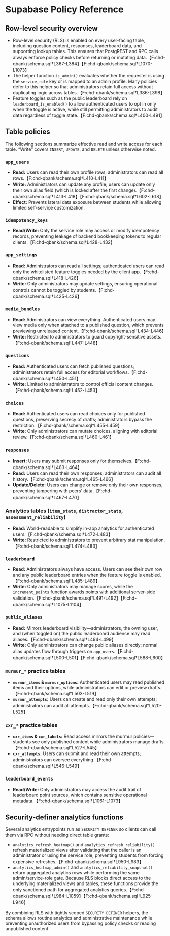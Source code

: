 # Supabase Policy Reference

## Row-level security overview
- Row-level security (RLS) is enabled on every user-facing table, including question content, responses, leaderboard data, and supporting lookup tables. This ensures that PostgREST and RPC calls always enforce policy checks before returning or mutating data.【F:chd-qbank/schema.sql†L367-L384】【F:chd-qbank/schema.sql†L1070-L1073】
- The helper function `is_admin()` evaluates whether the requester is using the `service_role` key or is mapped to an admin profile. Many policies defer to this helper so that administrators retain full access without duplicating logic across tables.【F:chd-qbank/schema.sql†L386-L398】
- Feature toggles such as the public leaderboard rely on `leaderboard_is_enabled()` to allow authenticated users to opt in only when the toggle is active, while still permitting administrators to audit data regardless of toggle state.【F:chd-qbank/schema.sql†L400-L491】

## Table policies
The following sections summarize effective read and write access for each table. “Write” covers `INSERT`, `UPDATE`, and `DELETE` unless otherwise noted.

### `app_users`
- **Read:** Users can read their own profile rows; administrators can read all rows.【F:chd-qbank/schema.sql†L410-L411】
- **Write:** Administrators can update any profile; users can update only their own alias field (which is locked after the first change).【F:chd-qbank/schema.sql†L413-L418】【F:chd-qbank/schema.sql†L602-L618】
- **Effect:** Prevents lateral data exposure between students while allowing limited self-service customization.

### `idempotency_keys`
- **Read/Write:** Only the service role may access or modify idempotency records, preventing leakage of backend bookkeeping tokens to regular clients.【F:chd-qbank/schema.sql†L428-L432】

### `app_settings`
- **Read:** Administrators can read all settings; authenticated users can read only the whitelisted feature toggles needed by the client app.【F:chd-qbank/schema.sql†L418-L426】
- **Write:** Only administrators may update settings, ensuring operational controls cannot be toggled by students.【F:chd-qbank/schema.sql†L425-L426】

### `media_bundles`
- **Read:** Administrators can view everything. Authenticated users may view media only when attached to a published question, which prevents previewing unreleased content.【F:chd-qbank/schema.sql†L434-L446】
- **Write:** Restricted to administrators to guard copyright-sensitive assets.【F:chd-qbank/schema.sql†L447-L448】

### `questions`
- **Read:** Authenticated users can fetch published questions; administrators retain full access for editorial workflows.【F:chd-qbank/schema.sql†L450-L451】
- **Write:** Limited to administrators to control official content changes.【F:chd-qbank/schema.sql†L452-L453】

### `choices`
- **Read:** Authenticated users can read choices only for published questions, preserving secrecy of drafts; administrators bypass the restriction.【F:chd-qbank/schema.sql†L455-L459】
- **Write:** Only administrators can mutate choices, aligning with editorial review.【F:chd-qbank/schema.sql†L460-L461】

### `responses`
- **Insert:** Users may submit responses only for themselves.【F:chd-qbank/schema.sql†L463-L464】
- **Read:** Users can read their own responses; administrators can audit all history.【F:chd-qbank/schema.sql†L465-L466】
- **Update/Delete:** Users can change or remove only their own responses, preventing tampering with peers’ data.【F:chd-qbank/schema.sql†L467-L470】

### Analytics tables (`item_stats`, `distractor_stats`, `assessment_reliability`)
- **Read:** World-readable to simplify in-app analytics for authenticated users.【F:chd-qbank/schema.sql†L472-L483】
- **Write:** Restricted to administrators to prevent arbitrary stat manipulation.【F:chd-qbank/schema.sql†L474-L483】

### `leaderboard`
- **Read:** Administrators always have access. Users can see their own row and any public leaderboard entries when the feature toggle is enabled.【F:chd-qbank/schema.sql†L485-L489】
- **Write:** Only administrators may manage scores, while the `increment_points` function awards points with additional server-side validation.【F:chd-qbank/schema.sql†L491-L492】【F:chd-qbank/schema.sql†L1075-L1104】

### `public_aliases`
- **Read:** Mirrors leaderboard visibility—administrators, the owning user, and (when toggled on) the public leaderboard audience may read aliases.【F:chd-qbank/schema.sql†L494-L499】
- **Write:** Only administrators can change public aliases directly; normal alias updates flow through triggers on `app_users`.【F:chd-qbank/schema.sql†L500-L501】【F:chd-qbank/schema.sql†L588-L600】

### `murmur_*` practice tables
- **`murmur_items` & `murmur_options`:** Authenticated users may read published items and their options, while administrators can edit or preview drafts.【F:chd-qbank/schema.sql†L503-L519】
- **`murmur_attempts`:** Users can create and read only their own attempts; administrators can audit all attempts.【F:chd-qbank/schema.sql†L520-L525】

### `cxr_*` practice tables
- **`cxr_items` & `cxr_labels`:** Read access mirrors the murmur policies—students see only published content while administrators manage drafts.【F:chd-qbank/schema.sql†L527-L545】
- **`cxr_attempts`:** Users can submit and read their own attempts; administrators can oversee everything.【F:chd-qbank/schema.sql†L546-L549】

### `leaderboard_events`
- **Read/Write:** Only administrators may access the audit trail of leaderboard point sources, which contains sensitive operational metadata.【F:chd-qbank/schema.sql†L1061-L1073】

## Security-definer analytics functions
Several analytics entrypoints run as `SECURITY DEFINER` so clients can call them via RPC without needing direct table grants:
- `analytics_refresh_heatmap()` and `analytics_refresh_reliability()` refresh materialized views after validating that the caller is an administrator or using the service role, preventing students from forcing expensive refreshes.【F:chd-qbank/schema.sql†L950-L983】
- `analytics_heatmap_admin()` and `analytics_reliability_snapshot()` return aggregated analytics rows while performing the same admin/service-role gate. Because RLS blocks direct access to the underlying materialized views and tables, these functions provide the only sanctioned path for aggregated analytics queries.【F:chd-qbank/schema.sql†L984-L1059】【F:chd-qbank/schema.sql†L925-L946】

By combining RLS with tightly scoped `SECURITY DEFINER` helpers, the schema allows routine analytics and administrative maintenance while preventing unauthorized users from bypassing policy checks or reading unpublished content.
